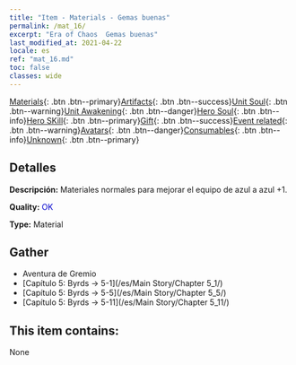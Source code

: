 ```yaml
---
title: "Item - Materials - Gemas buenas"
permalink: /mat_16/
excerpt: "Era of Chaos  Gemas buenas"
last_modified_at: 2021-04-22
locale: es
ref: "mat_16.md"
toc: false
classes: wide
---
```

 [Materials](/ItemsES/){: .btn .btn--primary}[Artifacts](/ItemsES/Artifacts/){: .btn .btn--success}[Unit Soul](/ItemsES/UnitSoul/){: .btn .btn--warning}[Unit Awakening](/ItemsES/UnitAwakening/){: .btn .btn--danger}[Hero Soul](/ItemsES/HeroSoul/){: .btn .btn--info}[Hero SKill](/ItemsES/HeroSkill/){: .btn .btn--primary}[Gift](/ItemsES/Gift/){: .btn .btn--success}[Event related](/ItemsES/Events/){: .btn .btn--warning}[Avatars](/ItemsES/Avatars/){: .btn .btn--danger}[Consumables](/ItemsES/Consumables/){: .btn .btn--info}[Unknown](/ItemsES/Unknown/){: .btn .btn--primary}

## Detalles
 **Descripción:** Materiales normales para mejorar el equipo de azul a azul +1.

 **Quality:** <span style="color: #0000CD">OK</span>

 **Type:** Material

## Gather

*    Aventura de Gremio 
*    [Capítulo 5: Byrds -> 5-1](/es/Main Story/Chapter 5_1/) 
*    [Capítulo 5: Byrds -> 5-5](/es/Main Story/Chapter 5_5/) 
*    [Capítulo 5: Byrds -> 5-11](/es/Main Story/Chapter 5_11/) 

## This item contains:

  None

